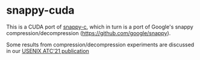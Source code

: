 # snappy-cuda

This is a CUDA port of [snappy-c](https://github.com/andikleen/snappy-c), which in turn is a port of Google's snappy compression/decompression (https://github.com/google/snappy).


Some results from  compression/decompression experiments are discussed in our [USENIX ATC'21 publication](https://www.usenix.org/system/files/atc21-nider.pdf)
